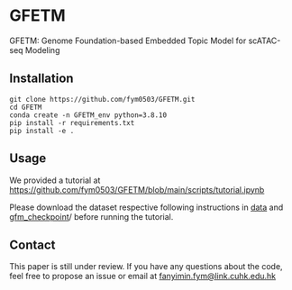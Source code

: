# GFETM
GFETM: Genome Foundation-based Embedded Topic Model for scATAC-seq Modeling

## Installation
```
git clone https://github.com/fym0503/GFETM.git
cd GFETM
conda create -n GFETM_env python=3.8.10
pip install -r requirements.txt
pip install -e .
```
## Usage
We provided a tutorial at https://github.com/fym0503/GFETM/blob/main/scripts/tutorial.ipynb

Please download the dataset respective following instructions in [data](https://github.com/fym0503/GFETM/tree/main/data) and [gfm_checkpoint](https://github.com/fym0503/GFETM/tree/main/gfm_checkpoint)/ before running the tutorial.
## Contact
This paper is still under review. If you have any questions about the code, feel free to propose an issue or email at fanyimin.fym@link.cuhk.edu.hk
